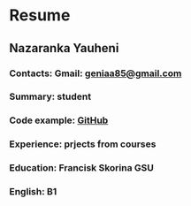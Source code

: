 # Resume
## Nazaranka Yauheni 
### Contacts: Gmail: geniaa85@gmail.com 
### Summary: student
### Code example: [GitHub](https://github.com/Eugenio-n)
### Experience: prjects from courses 
### Education: Francisk Skorina GSU
### English: B1